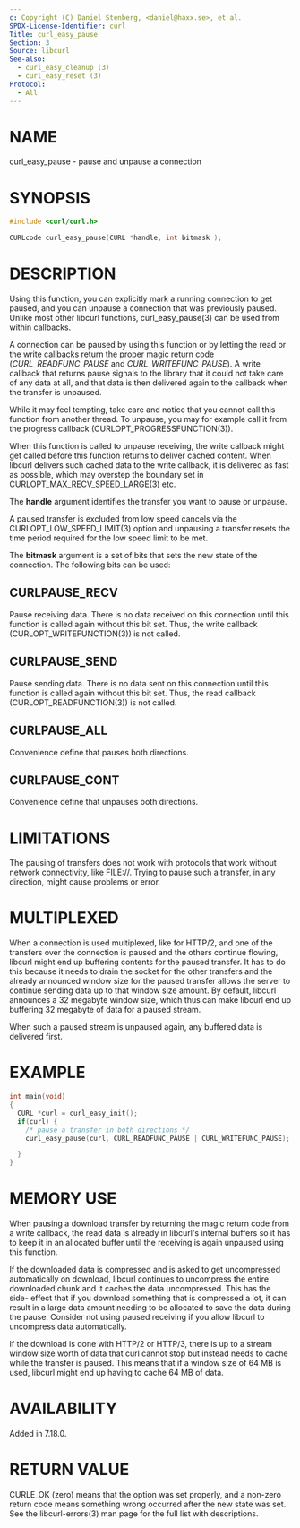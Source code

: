 ```yaml
---
c: Copyright (C) Daniel Stenberg, <daniel@haxx.se>, et al.
SPDX-License-Identifier: curl
Title: curl_easy_pause
Section: 3
Source: libcurl
See-also:
  - curl_easy_cleanup (3)
  - curl_easy_reset (3)
Protocol:
  - All
---
```


# NAME

curl_easy_pause - pause and unpause a connection

# SYNOPSIS

~~~c
#include <curl/curl.h>

CURLcode curl_easy_pause(CURL *handle, int bitmask );
~~~

# DESCRIPTION

Using this function, you can explicitly mark a running connection to get
paused, and you can unpause a connection that was previously paused. Unlike
most other libcurl functions, curl_easy_pause(3) can be used from within
callbacks.

A connection can be paused by using this function or by letting the read or
the write callbacks return the proper magic return code
(*CURL_READFUNC_PAUSE* and *CURL_WRITEFUNC_PAUSE*). A write callback
that returns pause signals to the library that it could not take care of any
data at all, and that data is then delivered again to the callback when the
transfer is unpaused.

While it may feel tempting, take care and notice that you cannot call this
function from another thread. To unpause, you may for example call it from the
progress callback (CURLOPT_PROGRESSFUNCTION(3)).

When this function is called to unpause receiving, the write callback might
get called before this function returns to deliver cached content. When
libcurl delivers such cached data to the write callback, it is delivered as
fast as possible, which may overstep the boundary set in
CURLOPT_MAX_RECV_SPEED_LARGE(3) etc.

The **handle** argument identifies the transfer you want to pause or
unpause.

A paused transfer is excluded from low speed cancels via the
CURLOPT_LOW_SPEED_LIMIT(3) option and unpausing a transfer resets the
time period required for the low speed limit to be met.

The **bitmask** argument is a set of bits that sets the new state of the
connection. The following bits can be used:

## CURLPAUSE_RECV

Pause receiving data. There is no data received on this connection until this
function is called again without this bit set. Thus, the write callback
(CURLOPT_WRITEFUNCTION(3)) is not called.

## CURLPAUSE_SEND

Pause sending data. There is no data sent on this connection until this
function is called again without this bit set. Thus, the read callback
(CURLOPT_READFUNCTION(3)) is not called.

## CURLPAUSE_ALL

Convenience define that pauses both directions.

## CURLPAUSE_CONT

Convenience define that unpauses both directions.

# LIMITATIONS

The pausing of transfers does not work with protocols that work without
network connectivity, like FILE://. Trying to pause such a transfer, in any
direction, might cause problems or error.

# MULTIPLEXED

When a connection is used multiplexed, like for HTTP/2, and one of the
transfers over the connection is paused and the others continue flowing,
libcurl might end up buffering contents for the paused transfer. It has to do
this because it needs to drain the socket for the other transfers and the
already announced window size for the paused transfer allows the server to
continue sending data up to that window size amount. By default, libcurl
announces a 32 megabyte window size, which thus can make libcurl end up
buffering 32 megabyte of data for a paused stream.

When such a paused stream is unpaused again, any buffered data is delivered
first.

# EXAMPLE

~~~c
int main(void)
{
  CURL *curl = curl_easy_init();
  if(curl) {
    /* pause a transfer in both directions */
    curl_easy_pause(curl, CURL_READFUNC_PAUSE | CURL_WRITEFUNC_PAUSE);

  }
}
~~~

# MEMORY USE

When pausing a download transfer by returning the magic return code from a
write callback, the read data is already in libcurl's internal buffers so it
has to keep it in an allocated buffer until the receiving is again unpaused
using this function.

If the downloaded data is compressed and is asked to get uncompressed
automatically on download, libcurl continues to uncompress the entire
downloaded chunk and it caches the data uncompressed. This has the side-
effect that if you download something that is compressed a lot, it can result
in a large data amount needing to be allocated to save the data during the
pause. Consider not using paused receiving if you allow libcurl to uncompress
data automatically.

If the download is done with HTTP/2 or HTTP/3, there is up to a stream window
size worth of data that curl cannot stop but instead needs to cache while the
transfer is paused. This means that if a window size of 64 MB is used, libcurl
might end up having to cache 64 MB of data.

# AVAILABILITY

Added in 7.18.0.

# RETURN VALUE

CURLE_OK (zero) means that the option was set properly, and a non-zero return
code means something wrong occurred after the new state was set. See the
libcurl-errors(3) man page for the full list with descriptions.
